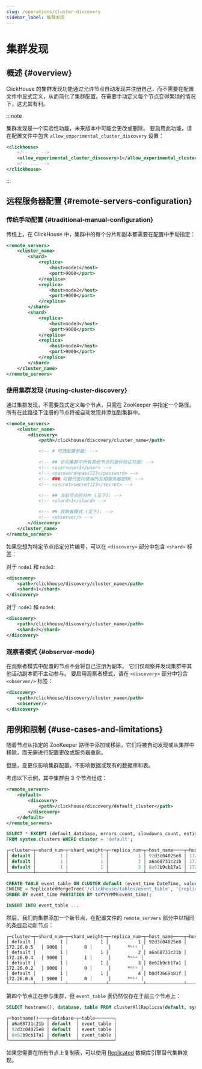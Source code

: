 ```yaml
---
slug: /operations/cluster-discovery
sidebar_label: 集群发现
---
```


# 集群发现

## 概述 {#overview}

ClickHouse 的集群发现功能通过允许节点自动发现并注册自己，而不需要在配置文件中显式定义，从而简化了集群配置。在需要手动定义每个节点变得繁琐的情况下，这尤其有利。

:::note

集群发现是一个实验性功能，未来版本中可能会更改或删除。
要启用此功能，请在配置文件中包含 `allow_experimental_cluster_discovery` 设置：

```xml
<clickhouse>
    <!-- ... -->
    <allow_experimental_cluster_discovery>1</allow_experimental_cluster_discovery>
    <!-- ... -->
</clickhouse>
```
:::

## 远程服务器配置 {#remote-servers-configuration}

### 传统手动配置 {#traditional-manual-configuration}

传统上，在 ClickHouse 中，集群中的每个分片和副本都需要在配置中手动指定：

```xml
<remote_servers>
    <cluster_name>
        <shard>
            <replica>
                <host>node1</host>
                <port>9000</port>
            </replica>
            <replica>
                <host>node2</host>
                <port>9000</port>
            </replica>
        </shard>
        <shard>
            <replica>
                <host>node3</host>
                <port>9000</port>
            </replica>
            <replica>
                <host>node4</host>
                <port>9000</port>
            </replica>
        </shard>
    </cluster_name>
</remote_servers>

```

### 使用集群发现 {#using-cluster-discovery}

通过集群发现，不需要显式定义每个节点，只需在 ZooKeeper 中指定一个路径。所有在此路径下注册的节点将被自动发现并添加到集群中。

```xml
<remote_servers>
    <cluster_name>
        <discovery>
            <path>/clickhouse/discovery/cluster_name</path>

            <!-- # 可选配置参数: -->

            <!-- ## 访问集群中所有其他节点的身份验证凭据: -->
            <!-- <user>user1</user> -->
            <!-- <password>pass123</password> -->
            <!-- ### 可替代密码使用的互相服务器密钥: -->
            <!-- <secret>secret123</secret> -->

            <!-- ## 当前节点的分片 (见下): -->
            <!-- <shard>1</shard> -->

            <!-- ## 观察者模式 (见下): -->
            <!-- <observer/> -->
        </discovery>
    </cluster_name>
</remote_servers>
```

如果您想为特定节点指定分片编号，可以在 `<discovery>` 部分中包含 `<shard>` 标签：

对于 `node1` 和 `node2`:

```xml
<discovery>
    <path>/clickhouse/discovery/cluster_name</path>
    <shard>1</shard>
</discovery>
```

对于 `node3` 和 `node4`:

```xml
<discovery>
    <path>/clickhouse/discovery/cluster_name</path>
    <shard>2</shard>
</discovery>
```

### 观察者模式 {#observer-mode}

在观察者模式中配置的节点不会将自己注册为副本。
它们仅观察并发现集群中其他活动副本而不主动参与。
要启用观察者模式，请在 `<discovery>` 部分中包含 `<observer/>` 标签：

```xml
<discovery>
    <path>/clickhouse/discovery/cluster_name</path>
    <observer/>
</discovery>
```


## 用例和限制 {#use-cases-and-limitations}

随着节点从指定的 ZooKeeper 路径中添加或移除，它们将被自动发现或从集群中移除，而无需进行配置更改或服务器重启。

但是，变更仅影响集群配置，不影响数据或现有的数据库和表。

考虑以下示例，其中集群由 3 个节点组成：

```xml
<remote_servers>
    <default>
        <discovery>
            <path>/clickhouse/discovery/default_cluster</path>
        </discovery>
    </default>
</remote_servers>
```

```sql
SELECT * EXCEPT (default_database, errors_count, slowdowns_count, estimated_recovery_time, database_shard_name, database_replica_name)
FROM system.clusters WHERE cluster = 'default';

┌─cluster─┬─shard_num─┬─shard_weight─┬─replica_num─┬─host_name────┬─host_address─┬─port─┬─is_local─┬─user─┬─is_active─┐
│ default │         1 │            1 │           1 │ 92d3c04025e8 │ 172.26.0.5   │ 9000 │        0 │      │      ᴺᵁᴸᴸ │
│ default │         1 │            1 │           2 │ a6a68731c21b │ 172.26.0.4   │ 9000 │        1 │      │      ᴺᵁᴸᴸ │
│ default │         1 │            1 │           3 │ 8e62b9cb17a1 │ 172.26.0.2   │ 9000 │        0 │      │      ᴺᵁᴸᴸ │
└─────────┴───────────┴──────────────┴─────────────┴──────────────┴──────────────┴──────┴──────────┴──────┴───────────┘
```

```sql
CREATE TABLE event_table ON CLUSTER default (event_time DateTime, value String)
ENGINE = ReplicatedMergeTree('/clickhouse/tables/event_table', '{replica}')
ORDER BY event_time PARTITION BY toYYYYMM(event_time);

INSERT INTO event_table ...
```

然后，我们向集群添加一个新节点，在配置文件的 `remote_servers` 部分中以相同的条目启动新节点：

```response
┌─cluster─┬─shard_num─┬─shard_weight─┬─replica_num─┬─host_name────┬─host_address─┬─port─┬─is_local─┬─user─┬─is_active─┐
│ default │         1 │            1 │           1 │ 92d3c04025e8 │ 172.26.0.5   │ 9000 │        0 │      │      ᴺᵁᴸᴸ │
│ default │         1 │            1 │           2 │ a6a68731c21b │ 172.26.0.4   │ 9000 │        1 │      │      ᴺᵁᴸᴸ │
│ default │         1 │            1 │           3 │ 8e62b9cb17a1 │ 172.26.0.2   │ 9000 │        0 │      │      ᴺᵁᴸᴸ │
│ default │         1 │            1 │           4 │ b0df3669b81f │ 172.26.0.6   │ 9000 │        0 │      │      ᴺᵁᴸᴸ │
└─────────┴───────────┴──────────────┴─────────────┴──────────────┴──────────────┴──────┴──────────┴──────┴───────────┘
```

第四个节点正在参与集群，但 `event_table` 表仍然仅存在于前三个节点上：

```sql
SELECT hostname(), database, table FROM clusterAllReplicas(default, system.tables) WHERE table = 'event_table' FORMAT PrettyCompactMonoBlock

┌─hostname()───┬─database─┬─table───────┐
│ a6a68731c21b │ default  │ event_table │
│ 92d3c04025e8 │ default  │ event_table │
│ 8e62b9cb17a1 │ default  │ event_table │
└──────────────┴──────────┴─────────────┘
```

如果您需要在所有节点上复制表，可以使用 [Replicated](../engines/database-engines/replicated.md) 数据库引擎替代集群发现。
